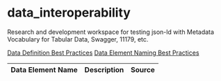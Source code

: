 # data_interoperability
Research and development workspace for testing json-ld with Metadata Vocabulary for Tabular Data, Swagger, 11179, etc.  

<a href="definition_best_practices.md">Data Definition Best Practices</a>
<a href="data_element_best_practices.md">Data Element Naming Best Practices</a>

<table>
  <thead>
    <tr>
      <th scope="col">Data Element Name</th>
      <th scope="col">Description</th>
      <th scope="col">Source</th>
    </tr>
  </thead>